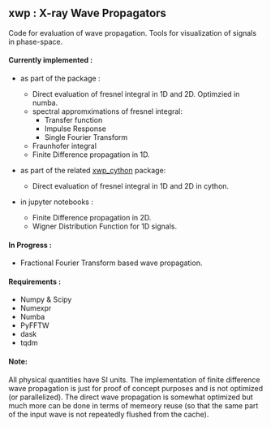 ## xwp : X-ray Wave Propagators
Code for evaluation of wave propagation. Tools for visualization of signals in phase-space.

#### Currently implemented  :
- as part of the package :
  - Direct evaluation of fresnel integral in 1D and 2D. Optimzied in numba. 
  - spectral appromximations of fresnel integral:
    - Transfer function
    - Impulse Response
    - Single Fourier Transform
  - Fraunhofer integral
  - Finite Difference propagation in 1D.

- as part of the related [xwp_cython](https://github.com/s-sajid-ali/xwp_cython) package:  
  - Direct evaluation of fresnel integral in 1D and 2D in cython. 
 
- in jupyter notebooks :
  - Finite Difference propagation in 2D.
  - Wigner Distribution Function for 1D signals.

#### In Progress :
- Fractional Fourier Transform based wave propagation.

#### Requirements : 
- Numpy & Scipy
- Numexpr
- Numba
- PyFFTW
- dask
- tqdm 

#### Note:
All physical quantities have SI units. 
The implementation of finite difference wave propagation is just for proof of concept purposes and is not optimized (or parallelized). 
The direct wave propagation is somewhat optimized but much more can be done in terms of memeory reuse (so that the same part of the input wave is not repeatedly flushed from the cache).
